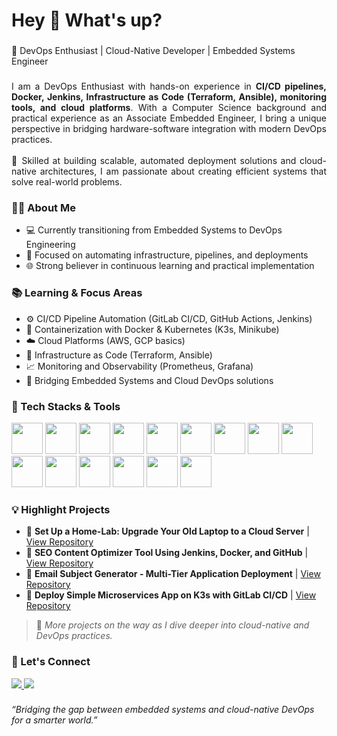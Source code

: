 <h1>Hey 👋 What's up?</h1>

###

<p>🚀 DevOps Enthusiast | Cloud-Native Developer | Embedded Systems Engineer</p>

###

<p align="justify">
I am a DevOps Enthusiast with hands-on experience in <b>CI/CD pipelines, Docker, Jenkins, Infrastructure as Code (Terraform, Ansible), monitoring tools, and cloud platforms</b>. With a Computer Science background and practical experience as an Associate Embedded Engineer, I bring a unique perspective in bridging hardware-software integration with modern DevOps practices. <br><br>
🔧 Skilled at building scalable, automated deployment solutions and cloud-native architectures, I am passionate about creating efficient systems that solve real-world problems.
</p>

###

<h3 align="left">🧑‍💻 About Me</h3>

<ul>
  <li>💻 Currently transitioning from Embedded Systems to DevOps Engineering</li>
  <li>🎯 Focused on automating infrastructure, pipelines, and deployments</li>
  <li>🌐 Strong believer in continuous learning and practical implementation</li>
</ul>

###

<h3>📚 Learning & Focus Areas</h3>

<ul>
  <li>⚙️ CI/CD Pipeline Automation (GitLab CI/CD, GitHub Actions, Jenkins)</li>
  <li>🐳 Containerization with Docker & Kubernetes (K3s, Minikube)</li>
  <li>☁️ Cloud Platforms (AWS, GCP basics)</li>
  <li>🔧 Infrastructure as Code (Terraform, Ansible)</li>
  <li>📈 Monitoring and Observability (Prometheus, Grafana)</li>
  <li>🔗 Bridging Embedded Systems and Cloud DevOps solutions</li>
</ul>

###

<h3>🔰 Tech Stacks & Tools</h3>

<p align="left">
  <!-- DevOps & Cloud -->
  <img src="https://cdn.jsdelivr.net/gh/devicons/devicon/icons/docker/docker-original-wordmark.svg" width="50" height="50"/>
  <img src="https://cdn.jsdelivr.net/gh/devicons/devicon/icons/kubernetes/kubernetes-plain-wordmark.svg" width="50" height="50"/>
  <img src="https://cdn.jsdelivr.net/gh/devicons/devicon/icons/gitlab/gitlab-original-wordmark.svg" width="50" height="50"/>
  <img src="https://cdn.jsdelivr.net/gh/devicons/devicon/icons/github/github-original-wordmark.svg" width="50" height="50"/>
  <img src="https://cdn.jsdelivr.net/gh/devicons/devicon/icons/bitbucket/bitbucket-original-wordmark.svg" width="50" height="50"/>
  <img src="https://cdn.jsdelivr.net/gh/devicons/devicon/icons/terraform/terraform-original-wordmark.svg" width="50" height="50"/>
  <img src="https://cdn.jsdelivr.net/gh/devicons/devicon/icons/ansible/ansible-original-wordmark.svg" width="50" height="50"/>

  <!-- Monitoring & Visualization -->
  <img src="https://cdn.jsdelivr.net/gh/devicons/devicon/icons/prometheus/prometheus-original.svg" width="50" height="50"/>
  <img src="https://cdn.jsdelivr.net/gh/devicons/devicon/icons/grafana/grafana-original-wordmark.svg" width="50" height="50"/>

  <!-- Programming & OS -->
  <img src="https://cdn.jsdelivr.net/gh/devicons/devicon/icons/nodejs/nodejs-original-wordmark.svg" width="50" height="50"/>
  <img src="https://cdn.jsdelivr.net/gh/devicons/devicon/icons/cplusplus/cplusplus-original.svg" width="50" height="50"/>
  <img src="https://cdn.jsdelivr.net/gh/devicons/devicon/icons/python/python-original.svg" width="50" height="50"/>
  <img src="https://cdn.jsdelivr.net/gh/devicons/devicon/icons/linux/linux-original.svg" width="50" height="50"/>
  <img src="https://cdn.jsdelivr.net/gh/devicons/devicon/icons/centos/centos-original-wordmark.svg" width="50" height="50"/>

  <!-- Database -->
  <img src="https://cdn.jsdelivr.net/gh/devicons/devicon/icons/mysql/mysql-original-wordmark.svg" width="50" height="50"/>
</p>


###

<h3>💡 Highlight Projects</h3>

<ul>
  <li>🔗 <b>Set Up a Home-Lab: Upgrade Your Old Laptop to a Cloud Server</b> | 
  <a href="https://github.com/sachindumalshan/home-lab-server.git">View Repository</a></li>

  <li>🔗 <b>SEO Content Optimizer Tool Using Jenkins, Docker, and GitHub</b> | 
  <a href="https://github.com/sachindumalshan/seo-content-optimizer-tool.git">View Repository</a></li>

  <li>🔗 <b>Email Subject Generator - Multi-Tier Application Deployment</b> | 
  <a href="https://sachindumalshan@bitbucket.org/sachindu-work-space/email-subject-generator.git">View Repository</a></li>

  <li>🔗 <b>Deploy Simple Microservices App on K3s with GitLab CI/CD</b> | 
  <a href="https://gitlab.com/sachindu_personal/KubeGreet.git">View Repository</a></li>
</ul>

> 📝 *More projects on the way as I dive deeper into cloud-native and DevOps practices.*

###

<h3>🤝 Let's Connect</h3>

<p align="left">
  <a href="https://www.linkedin.com/in/sachindumalshan/" target="_blank">
    <img src="https://img.shields.io/badge/LinkedIn-0077B5?logo=linkedin&logoColor=white" />
  </a>
  <a href="mailto:sachindu.info@gmail.com" target="_blank">
    <img src="https://img.shields.io/badge/Email-D14836?logo=gmail&logoColor=white" />
  </a>
</p>

###

<p><i>“Bridging the gap between embedded systems and cloud-native DevOps for a smarter world.”</i></p>
